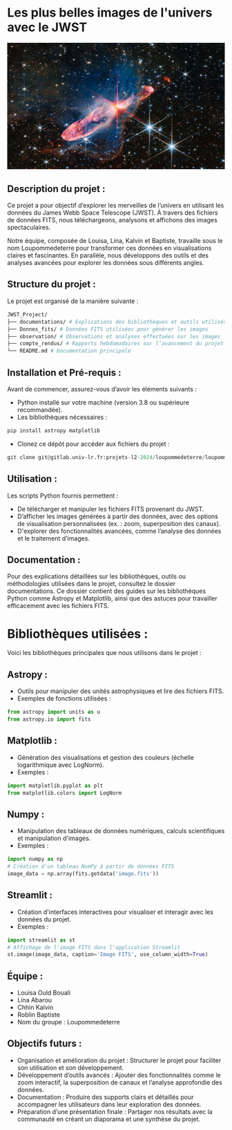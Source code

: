 # Les plus belles images de l'univers avec le JWST

![image](image.png)

## Description du projet :

Ce projet a pour objectif d’explorer les merveilles de l’univers en utilisant les données du James Webb Space Telescope (JWST). À travers des fichiers de données FITS, nous téléchargeons, analysons et affichons des images spectaculaires.

Notre équipe, composée de Louisa, Lina, Kalvin et Baptiste, travaille sous le nom Loupommedeterre pour transformer ces données en visualisations claires et fascinantes. En parallèle, nous développons des outils et des analyses avancées pour explorer les données sous différents angles.

## Structure du projet : 
Le projet est organisé de la manière suivante : 
```bash  
JWST_Project/ 
├── documentations/ # Explications des bibliothèques et outils utilisés
├── Donnes_fits/ # Données FITS utilisées pour générer les images
├── observation/ # Observations et analyses effectuées sur les images
├── compte_rendus/ # Rapports hebdomadaires sur l’avancement du projet
└── README.md # Documentation principale
```

## Installation et Pré-requis : 

Avant de commencer, assurez-vous d’avoir les éléments suivants :

- Python installé sur votre machine (version 3.8 ou supérieure recommandée).
- Les bibliothèques nécessaires :
```python
pip install astropy matplotlib
```
- Clonez ce dépôt pour accéder aux fichiers du projet :
```python
git clone git@gitlab.univ-lr.fr:projets-l2-2024/loupommedeterre/loupommedeterre.git

```


## Utilisation :

Les scripts Python fournis permettent :

- De télécharger et manipuler les fichiers FITS provenant du JWST.
- D’afficher les images générées à partir des données, avec des options de visualisation personnalisées (ex. : zoom, superposition des canaux).
- D'explorer des fonctionnalités avancées, comme l’analyse des données et le traitement d’images.


## Documentation : 

Pour des explications détaillées sur les bibliothèques, outils ou méthodologies utilisées dans le projet, consultez le dossier documentations. Ce dossier contient des guides sur les bibliothèques Python comme Astropy et Matplotlib, ainsi que des astuces pour travailler efficacement avec les fichiers FITS.

# Bibliothèques utilisées :

Voici les bibliothèques principales que nous utilisons dans le projet :

## Astropy : 
- Outils pour manipuler des unités astrophysiques et lire des fichiers FITS.
- Exemples de fonctions utilisées :

```python
from astropy import units as u
from astropy.io import fits
```

## Matplotlib : 
- Génération des visualisations et gestion des couleurs (échelle logarithmique avec LogNorm).
- Exemples :
```python
import matplotlib.pyplot as plt
from matplotlib.colors import LogNorm
```
## Numpy : 
- Manipulation des tableaux de données numériques, calculs scientifiques et manipulation d'images.
- Exemples :
```python
import numpy as np
# Création d'un tableau NumPy à partir de données FITS
image_data = np.array(fits.getdata('image.fits'))

```
## Streamlit : 

- Création d'interfaces interactives pour visualiser et interagir avec les données du projet.
- Exemples :
```python
import streamlit as st
# Affichage de l'image FITS dans l'application Streamlit
st.image(image_data, caption='Image FITS', use_column_width=True)

```

## Équipe : 

- Louisa Ould Bouali
- Lina Abarou
- Chhin Kalvin
- Roblin Baptiste
- Nom du groupe : Loupommedeterre

## Objectifs futurs : 

- Organisation et amélioration du projet : Structurer le projet pour faciliter son utilisation et son développement.
- Développement d’outils avancés : Ajouter des fonctionnalités comme le zoom interactif, la superposition de canaux et l’analyse approfondie des données.
- Documentation : Produire des supports clairs et détaillés pour accompagner les utilisateurs dans leur exploration des données.
- Préparation d’une présentation finale : Partager nos résultats avec la communauté en créant un diaporama et une synthèse du projet.

